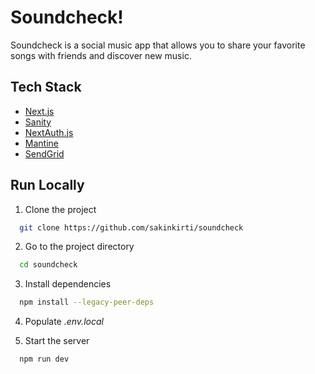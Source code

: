 
# Soundcheck!
Soundcheck is a social music app that allows you to share your favorite songs with friends and discover new music.


## Tech Stack

- [Next.js](https://nextjs.org/)
- [Sanity](https://www.sanity.io/)
- [NextAuth.js](https://next-auth.js.org/)
- [Mantine](https://mantine.dev/)
- [SendGrid](https://sendgrid.com/)


## Run Locally

1. Clone the project

```bash
  git clone https://github.com/sakinkirti/soundcheck
```

2. Go to the project directory

```bash
  cd soundcheck
```

3. Install dependencies

```bash
  npm install --legacy-peer-deps
```

4. Populate *.env.local*

5. Start the server

```bash
  npm run dev
```

